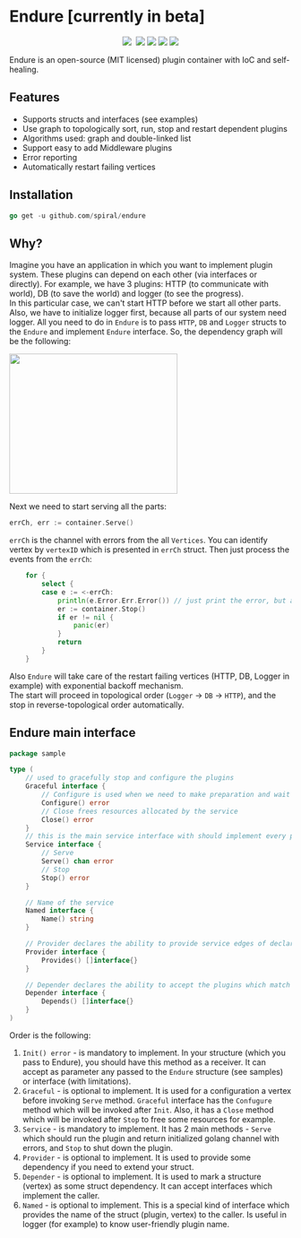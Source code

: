 # Endure [currently in beta]
<p align="center">
	<a href="https://pkg.go.dev/github.com/spiral/Endure?tab=doc"><img src="https://godoc.org/github.com/spiral/Endure?status.svg"></a>
	<a href="https://github.com/spiral/Endure/actions"><img src="https://github.com/spiral/Endure/workflows/CI/badge.svg" alt=""></a>
	<a href="https://goreportcard.com/report/github.com/spiral/Endure"><img src="https://goreportcard.com/badge/github.com/spiral/Endure"></a>
	<a href="https://codecov.io/gh/spiral/Endure/"><img src="https://codecov.io/gh/spiral/Endure/branch/master/graph/badge.svg"></a>
	<a href="https://discord.gg/TFeEmCs"><img src="https://img.shields.io/badge/discord-chat-magenta.svg"></a>
	<a href="https://lgtm.com/projects/g/spiral/endure/alerts/"><img src="https://img.shields.io/lgtm/alerts/g/spiral/endure.svg?logo=lgtm&logoWidth=18"></a>
</p>

Endure is an open-source (MIT licensed) plugin container with IoC and self-healing.

<h2>Features</h2>

- Supports structs and interfaces (see examples)
- Use graph to topologically sort, run, stop and restart dependent plugins
- Algorithms used: graph and double-linked list
- Support easy to add Middleware plugins
- Error reporting
- Automatically restart failing vertices


<h2>Installation</h2>  

```go
go get -u github.com/spiral/endure
```  


<h2>Why?</h2>  

Imagine you have an application in which you want to implement plugin system. These plugins can depend on each other (via interfaces or directly).
For example, we have 3 plugins: HTTP (to communicate with world), DB (to save the world) and logger (to see the progress).  
In this particular case, we can't start HTTP before we start all other parts. Also, we have to initialize logger first, because all parts of our system need logger. All you need to do in `Endure` is to pass `HTTP`, `DB` and `Logger` structs to the `Endure` and implement `Endure` interface. So, the dependency graph will be the following:
<p align="left">
  <img src="https://github.com/spiral/endure/blob/master/images/graph.png" width="300" height="250" />
</p>

Next we need to start serving all the parts:
```go
errCh, err := container.Serve()
```
`errCh` is the channel with errors from the all `Vertices`. You can identify vertex by `vertexID` which is presented in `errCh` struct.
Then just process the events from the `errCh`:
```go
	for {
		select {
		case e := <-errCh:
			println(e.Error.Err.Error()) // just print the error, but actually error processing could be there
			er := container.Stop()
			if er != nil {
				panic(er)
			}
			return
		}
	}
```
Also `Endure` will take care of the restart failing vertices (HTTP, DB, Logger in example) with exponential backoff mechanism.   
The start will proceed in topological order (`Logger` -> `DB` -> `HTTP`), and the stop in reverse-topological order automatically.


<h2>Endure main interface</h2>  

```go
package sample

type (
	// used to gracefully stop and configure the plugins
	Graceful interface {
		// Configure is used when we need to make preparation and wait for all services till Serve
		Configure() error
		// Close frees resources allocated by the service
		Close() error
	}
	// this is the main service interface with should implement every plugin
	Service interface {
		// Serve
		Serve() chan error
		// Stop
		Stop() error
	}

	// Name of the service
	Named interface {
		Name() string
	}

	// Provider declares the ability to provide service edges of declared types.
	Provider interface {
		Provides() []interface{}
	}

	// Depender declares the ability to accept the plugins which match the provided method signature.
	Depender interface {
		Depends() []interface{}
	}
)  
```
Order is the following:
1. `Init() error` - is mandatory to implement. In your structure (which you pass to Endure), you should have this method as a receiver. It can accept as parameter any passed to the `Endure` structure (see samples) or interface (with limitations).  
2. `Graceful` - is optional to implement. It is used for a configuration a vertex before invoking `Serve` method. `Graceful` interface has the `Confugure` method which will be invoked after `Init`. Also, it has a `Close` method which will be invoked after `Stop` to free some resources for example.
3. `Service` - is mandatory to implement. It has 2 main methods - `Serve` which should run the plugin and return initialized golang channel with errors, and `Stop` to shut down the plugin.
4. `Provider` - is optional to implement. It is used to provide some dependency if you need to extend your struct.
5. `Depender` - is optional to implement. It is used to mark a structure (vertex) as some struct dependency. It can accept interfaces which implement the caller.
6. `Named` - is optional to implement. This is a special kind of interface which provides the name of the struct (plugin, vertex) to the caller. Is useful in logger (for example) to know user-friendly plugin name.
